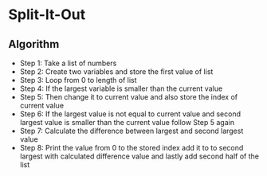 # Split-It-Out

## Algorithm

* Step 1: Take a list of numbers
* Step 2: Create two variables and store the first value of list
* Step 3: Loop from 0 to length of list
* Step 4: If the largest variable is smaller than the current value
* Step 5: Then change it to current value and also store the index of current value
* Step 6: If the largest value is not equal to current value and second largest value is smaller than the current value follow Step 5 again
* Step 7: Calculate the difference between largest and second largest value
* Step 8: Print the value from 0 to the stored index add it to to second largest with calculated difference value and lastly add second half of the list
